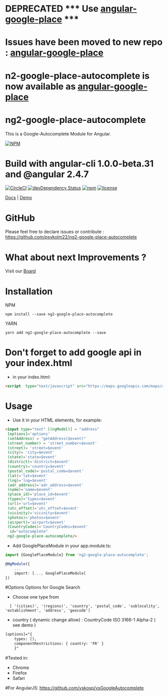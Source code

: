 # DEPRECATED *** Use [angular-google-place](https://github.com/psykolm22/angular-google-place/) ***



# Issues have been moved to new repo : [angular-google-place](https://github.com/psykolm22/angular-google-place/)
# n2-google-place-autocomplete is now available as [angular-google-place](https://github.com/psykolm22/angular-google-place/)




# ng2-google-place-autocomplete
This is a Google-Autocomplete Module for Angular.

[![NPM](https://nodei.co/npm/ng2-google-place-autocomplete.png?downloads=true&downloadRank=true&stars=true)](https://nodei.co/npm/ng2-google-place-autocomplete/)

# Build with angular-cli 1.0.0-beta.31 and @angular 2.4.7

[![CircleCI](https://circleci.com/gh/psykolm22/ng2-google-place-autocomplete.svg?style=shield&circle-token=cf5e1c8f08d7d90c845e41ba20df0c8a6fc38892)](https://github.com/psykolm22/ng2-google-place-autocomplete) [![devDependency Status](https://gemnasium.com/badges/github.com/psykolm22/ng2-google-place-autocomplete.svg)](https://gemnasium.com/github.com/psykolm22/ng2-google-place-autocomplete) [![npm](http://img.shields.io/npm/v/ng2-google-place-autocomplete.svg?style=flat)](https://www.npmjs.org/package/ng2-google-place-autocomplete) [![license](https://img.shields.io/github/license/psykolm22/ng2-google-place-autocomplete.svg)]()

[Docs](https://psykolm22.github.io/ng2-google-place-autocomplete) | [Demo](https://psykolm22.github.io/) 

# GitHub
Please feel free to declare issues or contribute  : https://github.com/psykolm22/ng2-google-place-autocomplete

# What about next Improvements ? 
Visit our [Board](https://github.com/psykolm22/ng2-google-place-autocomplete/projects/1)
# Installation

NPM

    npm install --save ng2-google-place-autocomplete

YARN

    yarn add ng2-google-place-autocomplete --save

# Don't forget to add google api in your index.html
* in your index.html:
```html
<script  type="text/javascript" src="https://maps.googleapis.com/maps/api/js?libraries=places"></script>
```

# Usage
* Use it in your HTML elements, for example:
```html
<input type="text" [(ngModel)] = "address" 
 [options]='options' 
 (setAddress) = "getAddress($event)"
 (street_number) = 'street_number=$event'
 (street)= 'street=$event'
 (city)= 'city=$event'
 (state)='state=$event'
 (district)='district=$event'
 (country)='country=$event'
 (postal_code)='postal_code=$event'
 (lat)='lat=$event' 
 (lng)='lng=$event' 
 (adr_address)='adr_address=$event' 
 (name)='name=$event' 
 (place_id)='place_id=$event' 
 (types)='types=$event' 
 (url)='url=$event'  
 (utc_offset)='utc_offset=$event' 
 (vicinity)='vicinity=$event' 
 (photos)='photos=$event' 
 (airport)='airport=$event' 
 (CountryCodes)='CountryCodes=$event'
  id="autocomplete"
 ng2-google-place-autocomplete/> 
```


* Add GooglePlaceModule in your app.module.ts:
```typeScript
import {GooglePlaceModule} from 'ng2-google-place-autocomplete';

@NgModule({
    ...
    import: [..., GooglePlaceModule]
})
```

#Options
Options for Google Search
* Choose one type from
```
  [ '(cities)', '(regions)', 'country', 'postal_code', 'sublocality', 'establishment', 'address', 'geocode'] 
```  
* country ( dynamic change allow) : CountryCode ISO 3166-1 Alpha-2 ( see demo )
```html  
[options]="{
    types: [],
    componentRestrictions: { country: 'FR' }
    }"
```
#Tested in:
* Chrome
* Firefox
* Safari


#For AngularJS:
https://github.com/vskosp/vsGoogleAutocomplete




